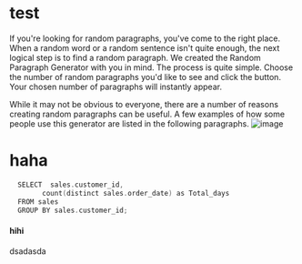 # test

If you're looking for random paragraphs, you've come to the right place. When a random word or a random sentence isn't quite enough, the next logical step is to find a random paragraph. We created the Random Paragraph Generator with you in mind. The process is quite simple. Choose the number of random paragraphs you'd like to see and click the button. Your chosen number of paragraphs will instantly appear.

While it may not be obvious to everyone, there are a number of reasons creating random paragraphs can be useful. A few examples of how some people use this generator are listed in the following paragraphs.
![image](https://user-images.githubusercontent.com/120476961/225804483-08970149-3153-4f28-81fc-9e57cf827082.png)


# haha
```c
  SELECT  sales.customer_id, 
        count(distinct sales.order_date) as Total_days
  FROM sales 
  GROUP BY sales.customer_id;
```


#### hihi
dsadasda
